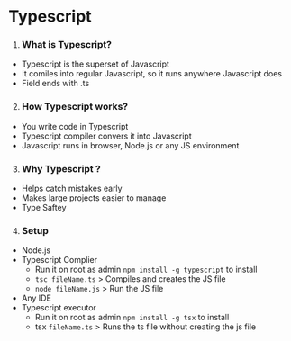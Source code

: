 # Typescript

1. ### What is Typescript?

- Typescript is the superset of Javascript
- It comiles into regular Javascript, so it runs anywhere Javascript does
- Field ends with .ts

2. ### How Typescript works?

- You write code in Typescript
- Typescript compiler convers it into Javascript
- Javascript runs in browser, Node.js or any JS environment

3. ### Why Typescript ?

- Helps catch mistakes early
- Makes large projects easier to manage
- Type Saftey

4. ### Setup

- Node.js
- Typescript Complier
  - Run it on root as admin `npm install -g typescript` to install
  - `tsc fileName.ts` > Compiles and creates the JS file
  - `node fileName.js` > Run the JS file
- Any IDE
- Typescript executor
  - Run it on root as admin `npm install -g tsx` to install
  - tsx `fileName.ts` > Runs the ts file without creating the js file
